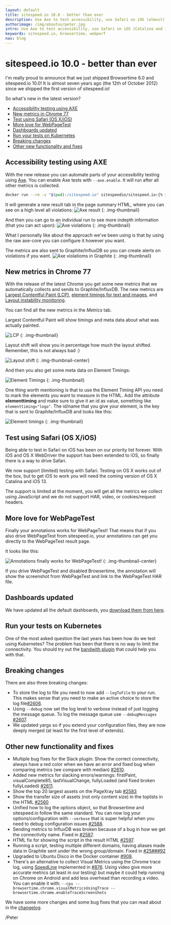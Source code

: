 ```yaml
---
layout: default
title: sitespeed.io 10.0 - better than ever
description: Use Axe to test accessibility, use Safari on iOS (almost), a lot of new metrics in Chrome and love to WebPageTest.
authorimage: /img/aboutus/peter.jpg
intro: Use Axe to test accessibility, use Safari on iOS (Catalina and iOS 13), a lot of new metrics in Chrome and more love to WebPageTest.
keywords: sitespeed.io, browsertime, webperf
nav: blog
---
```


# sitespeed.io 10.0 - better than ever

I'm really proud to announce that we just shipped Browsertime 6.0 and sitespeed.io 10.0! It is almost seven years ago (the 12th of October 2012) since we shipped the first version of sitespeed.io!

So what's new in the latest version?

- [Accessibility testing using AXE](#accesibility-testing-using-axe)
- [New metrics in Chrome 77](#new-metrics-in-chrome-77)
- [Test using Safari (OS X/iOS)](#test-using-safari-os-xios)
- [More love for WebPageTest](#more-love-for-webpagetest)
- [Dashboards updated](#dashboards-updated)
- [Run your tests on Kubernetes](#run-your-tests-on-kubernetes)
- [Breaking changes](#breaking-changes)
- [Other new functionality and fixes](#other-new-functionality-and-fixes)

## Accessibility testing using AXE
With the new release you can automate parts of your accessibility testing using [Axe](https://github.com/dequelabs/axe-core). You can enable Axe tests with `--axe.enable`. It will run after all other metrics is collected.

```bash
docker run --rm -v "$(pwd):/sitespeed.io" sitespeedio/sitespeed.io:{% include version/sitespeed.io.txt %} --axe.enable https://www.sitespeed.io
```

It will generate a new result tab in the page summary HTML, where you can see on a high level all violations:
![Axe result]({{site.baseurl}}/img/axe-result.png)
{: .img-thumbnail}

And then you can go to an individual run to see more indepth information (that you can act upon):
![Axe violations]({{site.baseurl}}/img/axe-violations.png)
{: .img-thumbnail}

What I personally like about the approach we've been using is that by using the raw axe-core you can configure it however you want.

The metrics are also sent to Graphite/InfluxDB so you can create alerts on violations if you want.
![Axe violatioms in Graphite]({{site.baseurl}}/img/violations-graphite.png)
{: .img-thumbnail}

## New metrics in Chrome 77

With the release of the latest Chrome you get some new metrics that we automatically collects and sends to Graphite/InfluxDB. The new metrics are [Largest Contentful Paint (LCP)](https://web.dev/largest-contentful-paint), [element timings for text and images](https://wicg.github.io/element-timing/), and [Layout instability monitoring](https://web.dev/layout-instability-api).

You can find all the new metrics in the *Metrics* tab.

Largest Contentful Paint will show timings and meta data about what was actually painted.

![LCP]({{site.baseurl}}/img/lcp.png)
{: .img-thumbnail}

Layout shift will show you in percentage how much the layout shifted. Remember, this is not always bad :)

![Layout shift]({{site.baseurl}}/img/layout-shift.png)
{: .img-thumbnail-center}


And then you also get some meta data on Element Timings:

![Element Timings]({{site.baseurl}}/img/element-timings-html.png)
{: .img-thumbnail}

One thing worth mentioning is that to use the Element Timing API you need to mark the elements you want to measure in the HTML. Add the attribute **elementtiming** and make sure to give it an id as value, something like `elementtiming="logo"`. The id/name that you give your element, is the key that is sent to Graphite/InfluxDB and looks like this:

![Element timings]({{site.baseurl}}/img/element-timings.png)
{: .img-thumbnail}

## Test using Safari (OS X/iOS)
Being able to test in Safari on iOS has been on our priority list forever. With iOS and OS X WebDriver the support has been extended to iOS, so finally there is a way to drive Safari.

We now support (limited) testing with Safari. Testing on OS X works out of the box, but to get iOS to work you will need the coming version of OS X Catalina and iOS 13.

The support is limited at the moment, you will get all the metrics we collect using JavaScript and we do not support HAR, video, or cookies/request headers.

## More love for WebPageTest
Finally your annotations works for WebPageTest! That means that if you also drive WebPageTest from sitespeed.io, your annotations can get you directly to the WebPageTest result page.

It looks like this:

![Annotations finally works for WebPageTest!]({{site.baseurl}}/img/wpt-annotations.png)
{: .img-thumbnail-center}

If you drive WebPageTest and disabled Browsertime, the annotation will show the screenshot from WebPageTest and link to the WebPageTest HAR file.

## Dashboards updated

We have updated all the default dashboards, you [download them from here](https://github.com/sitespeedio/grafana-bootstrap-docker/tree/main/dashboards/graphite).


## Run your tests on Kubernetes
One of the most asked question the last years has been how do we test using Kubernetes? The problem has been that there is no way to limit the connectivity. You should try out the [bandwith plugin](https://www.cni.dev/plugins/current/meta/bandwidth/) that could help you with that.

## Breaking changes

There are also three breaking changes:

* To store the log to file you need to now add `--logToFile` to your run. This makes sense that you need to make an active choice to store the log file[#2606](https://github.com/sitespeedio/sitespeed.io/pull/2606).
* Using `--debug` now set the log level to verbose instead of just logging the message queue. To log the message queue use `--debugMessages` [#2607](https://github.com/sitespeedio/sitespeed.io/pull/2607).
* We updated yargs so if you extend your configuration files, they are now deeply merged (at least for the first level of extends).


## Other new functionality and fixes

* Multiple bug fixes for the Slack plugin: Show the correct connectivity, always have a red color when we have an error and fixed bug when comparing metrics (we compare with median) [#2610](https://github.com/sitespeedio/sitespeed.io/pull/2610).
* Added new metrics for slacking errors/warnings: firstPaint, visualComplete85, lastVisualChange, fullyLoaded (and fixed broken fullyLoaded) [#2611](https://github.com/sitespeedio/sitespeed.io/pull/2611).
* Show the top 20 largest assets on the PageXray tab [#2583](https://github.com/sitespeedio/sitespeed.io/pull/2583)
* Show the transfer size of assets (not only content size) in the toplists in the HTML [#2560](https://github.com/sitespeedio/sitespeed.io/pull/2560)
* Unified how to log the options object, so that Browsertime and sitespeed.io follow the same standard. You can now log your options/configuration with `--verbose` that is super helpful when you need to debug configuration issues [#2588](https://github.com/sitespeedio/sitespeed.io/pull/2588).
* Sending metrics to InfluxDB was broken because of a bug in how we get the connectivity name. Fixed in [#2587](https://github.com/sitespeedio/sitespeed.io/pull/2587).
* HTML fix for showing the script in the result HTML [#2597](https://github.com/sitespeedio/sitespeed.io/pull/2597).
* Running a script, testing multiple different domains, having aliases made data in Graphite sent under the wrong group/domain. Fixed in [#25###92](https://github.com/sitespeedio/sitespeed.io/pull/2592)
* Upgraded to Ubuntu Disco in the Docker container [#908](https://github.com/sitespeedio/browsertime/pull/908).
* There's an alternative to collect Visual Metrics using the Chrome trace log, using [SpeedLine](https://github.com/paulirish/speedline) implemented in [#876](https://github.com/sitespeedio/browsertime/pull/876). Using video give more accurate metrics (at least in our testing) but maybe it could help running on Chrome on Android and add less overhead than recording a video. You can enable it with:  `--cpu --browsertime.chrome.visualMetricsUsingTrace --browsertime.chrome.enableTraceScreenshots`

We have some more changes and some bug fixes that you can read about in the [changelog](https://github.com/sitespeedio/sitespeed.io/blob/main/CHANGELOG.md).

/Peter
